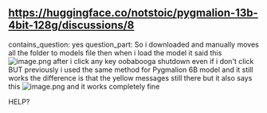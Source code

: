 ## https://huggingface.co/notstoic/pygmalion-13b-4bit-128g/discussions/8

contains_question: yes
question_part: So i downloaded and manually moves all the folder to models file then when i load the model it said this 
![image.png](https://cdn-uploads.huggingface.co/production/uploads/64f80b42a92703ef65dd33af/sI7jyJ9zTD2BfcknKZ9SU.png)
after i click any key oobabooga shutdown even if i don't click
BUT previously i used the same method for Pygmalion 6B model and it still works the difference is that the yellow messages still there but it also says this 
![image.png](https://cdn-uploads.huggingface.co/production/uploads/64f80b42a92703ef65dd33af/cTh96MOBygLtC1IqzwKDH.png)
and it works completely fine

HELP?